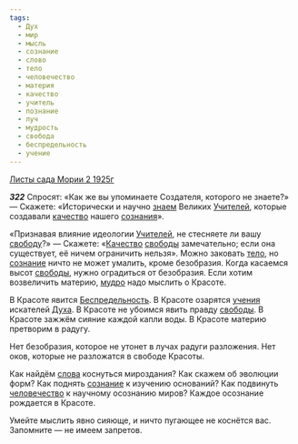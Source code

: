 ```yaml
---
tags:
  - Дух
  - мир
  - мысль
  - сознание
  - слово
  - тело
  - человечество
  - материя
  - качество
  - учитель
  - познание
  - луч
  - мудрость
  - свобода
  - беспредельность
  - учение
---
```


[Листы сада Мории 2 1925г](/agni/1925)

___322___
Спросят: «Как же вы упоминаете Создателя, которого не знаете?» — Скажете: «Исторически и научно [знаем](/tag/#познание) Великих [Учителей](/tag/#учитель), которые создавали [качество](/tag/#качество) нашего [сознания](/tag/#[сознание](/tag/#сознание))».   

«Признавая влияние идеологии [Учителей](/tag/#учитель), не стесняете ли вашу [свободу](/tag/#свобода)?» — Скажете: «[Качество](/tag/#качество) [свободы](/tag/#свобода) замечательно; если она существует, её ничем ограничить нельзя». Можно заковать [тело](/tag/#тело), но [сознание](/tag/#сознание) ничто не может умалить, кроме безобразия. Когда касаемся высот [свободы](/tag/#свобода), нужно оградиться от безобразия. Если хотим возвеличить материю, [мудро](/tag/#мудрость) надо мыслить о Красоте.   

В Красоте явится [Беспредельность](/tag/#беспредельность). В Красоте озарятся [учения](/tag/#учение) искателей [Духа](/tag/#Дух). В Красоте не убоимся явить правду [свободы](/tag/#свобода). В Красоте зажжём сияние каждой капли воды. В Красоте материю претворим в радугу.   

Нет безобразия, которое не утонет в лучах радуги разложения. Нет оков, которые не разложатся в свободе Красоты.   

Как найдём [слова](/tag/#слово) коснуться мироздания? Как скажем об эволюции форм? Как поднять [сознание](/tag/#сознание) к изучению оснований? Как подвинуть [человечество](/tag/#человечество) к научному осознанию миров? Каждое осознание рождается в Красоте.   

Умейте мыслить явно сияюще, и ничто пугающее не коснётся вас. Запомните — не имеем запретов.   

